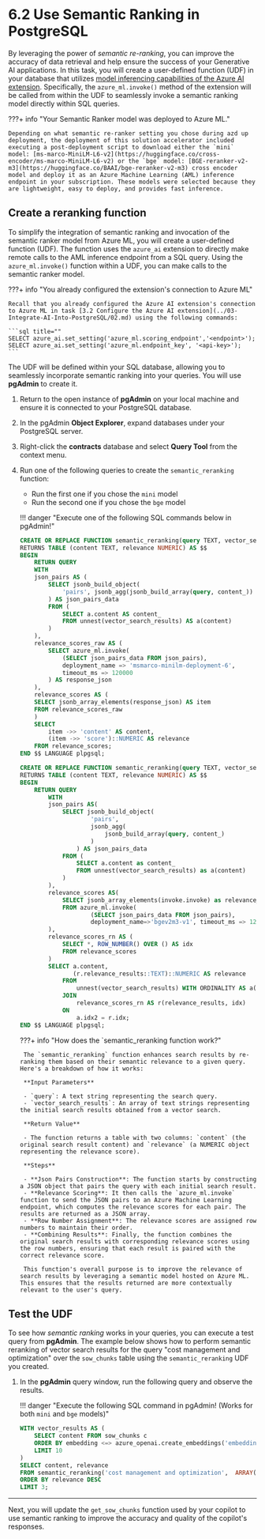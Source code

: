 # 6.2 Use Semantic Ranking in PostgreSQL

By leveraging the power of _semantic re-ranking_, you can improve the accuracy of data retrieval and help ensure the success of your Generative AI applications. In this task, you will create a user-defined function (UDF) in your database that utilizes [model inferencing capabilities of the Azure AI extension](https://learn.microsoft.com/azure/postgresql/flexible-server/generative-ai-azure-machine-learning). Specifically, the `azure_ml.invoke()` method of the extension will be called from within the UDF to seamlessly invoke a semantic ranking model directly within SQL queries.

???+ info "Your Semantic Ranker model was deployed to Azure ML."

    Depending on what semantic re-ranker setting you chose during azd up deployment, the deployment of this solution accelerator included executing a post-deployment script to download either the `mini` model: [ms-marco-MiniLM-L6-v2](https://huggingface.co/cross-encoder/ms-marco-MiniLM-L6-v2) or the `bge` model: [BGE-reranker-v2-m3](https://huggingface.co/BAAI/bge-reranker-v2-m3) cross encoder model and deploy it as an Azure Machine Learning (AML) inference endpoint in your subscription. These models were selected because they are lightweight, easy to deploy, and provides fast inference.

## Create a reranking function

To simplify the integration of semantic ranking and invocation of the semantic ranker model from Azure ML, you will create a user-defined function (UDF). The function uses the `azure_ai` extension to directly make remote calls to the AML inference endpoint from a SQL query. Using the `azure_ml.invoke()` function within a UDF, you can make calls to the semantic ranker model.

???+ info "You already configured the extension's connection to Azure ML"

    Recall that you already configured the Azure AI extension's connection to Azure ML in task [3.2 Configure the Azure AI extension](../03-Integrate-AI-Into-PostgreSQL/02.md) using the following commands:

    ```sql title=""
    SELECT azure_ai.set_setting('azure_ml.scoring_endpoint','<endpoint>');
    SELECT azure_ai.set_setting('azure_ml.endpoint_key', '<api-key>');
    ```

 The UDF will be defined within your SQL database, allowing you to seamlessly incorporate semantic ranking into your queries. You will use **pgAdmin** to create it.

1. Return to the open instance of **pgAdmin** on your local machine and ensure it is connected to your PostgreSQL database.

2. In the pgAdmin **Object Explorer**, expand databases under your PostgreSQL server.

3. Right-click the **contracts** database and select **Query Tool** from the context menu.

4. Run one of the following queries to create the `semantic_reranking` function:
    - Run the first one if you chose the `mini` model
    - Run the second one if you chose the `bge` model

    !!! danger "Execute one of the following SQL commands below in pgAdmin!"

    ```sql title="For mini model - Create Semantic Reranking UDF"
    CREATE OR REPLACE FUNCTION semantic_reranking(query TEXT, vector_search_results TEXT[])
    RETURNS TABLE (content TEXT, relevance NUMERIC) AS $$
    BEGIN
        RETURN QUERY
        WITH
        json_pairs AS (
            SELECT jsonb_build_object(
                'pairs', jsonb_agg(jsonb_build_array(query, content_))
            ) AS json_pairs_data
            FROM (
                SELECT a.content AS content_
                FROM unnest(vector_search_results) AS a(content)
            )
        ),
        relevance_scores_raw AS (
            SELECT azure_ml.invoke(
                (SELECT json_pairs_data FROM json_pairs),
                deployment_name => 'msmarco-minilm-deployment-6',
                timeout_ms => 120000
            ) AS response_json
        ),
        relevance_scores AS (
        SELECT jsonb_array_elements(response_json) AS item
        FROM relevance_scores_raw
        )
        SELECT
            item ->> 'content' AS content,
            (item ->> 'score')::NUMERIC AS relevance
        FROM relevance_scores;
    END $$ LANGUAGE plpgsql;
    ```

    ```sql title="For bge model - Create Semantic Reranking UDF"
    CREATE OR REPLACE FUNCTION semantic_reranking(query TEXT, vector_search_results TEXT[])
    RETURNS TABLE (content TEXT, relevance NUMERIC) AS $$
    BEGIN
        RETURN QUERY
            WITH
            json_pairs AS(
                SELECT jsonb_build_object(
                        'pairs', 
                        jsonb_agg(
                            jsonb_build_array(query, content_)
                        )
                    ) AS json_pairs_data
                FROM (
                    SELECT a.content as content_
                    FROM unnest(vector_search_results) as a(content)
                )
            ), 
            relevance_scores AS(
                SELECT jsonb_array_elements(invoke.invoke) as relevance_results
                FROM azure_ml.invoke(
                        (SELECT json_pairs_data FROM json_pairs),
                        deployment_name=>'bgev2m3-v1', timeout_ms => 120000)
            ),
            relevance_scores_rn AS (
                SELECT *, ROW_NUMBER() OVER () AS idx
                FROM relevance_scores
            )
            SELECT a.content,
                   (r.relevance_results::TEXT)::NUMERIC AS relevance
                FROM
                    unnest(vector_search_results) WITH ORDINALITY AS a(content, idx2)
                JOIN
                    relevance_scores_rn AS r(relevance_results, idx)
                ON
                    a.idx2 = r.idx;
    END $$ LANGUAGE plpgsql;
    ```

    ???+ info "How does the `semantic_reranking function work?"

        The `semantic_reranking` function enhances search results by re-ranking them based on their semantic relevance to a given query. Here's a breakdown of how it works:

        **Input Parameters**

        - `query`: A text string representing the search query.
        - `vector_search_results`: An array of text strings representing the initial search results obtained from a vector search.

        **Return Value**

        - The function returns a table with two columns: `content` (the original search result content) and `relevance` (a NUMERIC object representing the relevance score).

        **Steps**

        - **Json Pairs Construction**: The function starts by constructing a JSON object that pairs the query with each initial search result.
        - **Relevance Scoring**: It then calls the `azure_ml.invoke` function to send the JSON pairs to an Azure Machine Learning endpoint, which computes the relevance scores for each pair. The results are returned as a JSON array.
        - **Row Number Assignment**: The relevance scores are assigned row numbers to maintain their order.
        - **Combining Results**: Finally, the function combines the original search results with corresponding relevance scores using the row numbers, ensuring that each result is paired with the correct relevance score.

        This function's overall purpose is to improve the relevance of search results by leveraging a semantic model hosted on Azure ML. This ensures that the results returned are more contextually relevant to the user's query.

## Test the UDF

To see how _semantic ranking_ works in your queries, you can execute a test query from **pgAdmin**. The example below shows how to perform semantic reranking of vector search results for the query "cost management and optimization" over the `sow_chunks` table using the `semantic_reranking` UDF you created.

1. In the **pgAdmin** query window, run the following query and observe the results.

    !!! danger "Execute the following SQL command in pgAdmin! (Works for both `mini` and `bge` models)"

    ```sql title="Semantic ranking query"
    WITH vector_results AS (
        SELECT content FROM sow_chunks c
        ORDER BY embedding <=> azure_openai.create_embeddings('embeddings', 'cost management and optimization')::vector
        LIMIT 10
    )
    SELECT content, relevance
    FROM semantic_reranking('cost management and optimization',  ARRAY(SELECT content from vector_results))
    ORDER BY relevance DESC
    LIMIT 3;
    ```

---

Next, you will update the `get_sow_chunks` function used by your copilot to use semantic ranking to improve the accuracy and quality of the copilot's responses.
